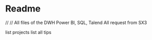 # Readme
//
//
All files of the DWH
Power BI, SQL, Talend
All request from SX3

list projects
list all tips

